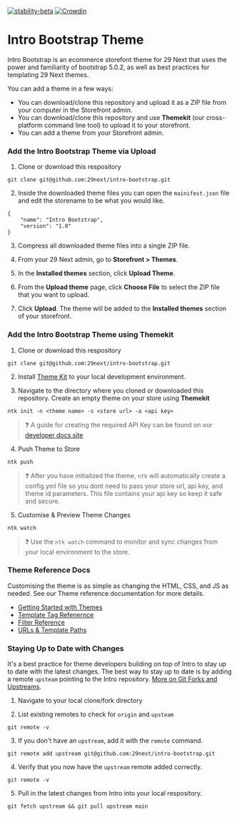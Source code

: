 [![stability-beta](https://img.shields.io/badge/stability-beta-33bbff.svg)](https://github.com/mkenney/software-guides/blob/master/STABILITY-BADGES.md#beta) [![Crowdin](https://badges.crowdin.net/intro-bootstrap/localized.svg)](https://crowdin.com/project/intro-bootstrap)

# Intro Bootstrap Theme

Intro Bootstrap is an ecommerce storefont theme for 29 Next that uses the power and familiarity of bootstrap 5.0.2, as well as best practices for templating 29 Next themes.

You can add a theme in a few ways:
* You can download/clone this repository and upload it as a ZIP file from your computer in the Storefront admin.
* You can download/clone this repository and use **Themekit** (our cross-platform command line tool) to upload it to your storefront.
* You can add a theme from your Storefront admin.

### Add the Intro Bootstrap Theme via Upload

1. Clone or download this respository
```
git clone git@github.com:29next/intro-bootstrap.git
```

2. Inside the downloaded theme files you can open the `mainifest.json` file and edit the storename to be what you would like.
```
{
    "name": "Intro Bootstrap",
    "version": "1.0"
}
```

3. Compress all downloaded theme files into a single ZIP file.

4. From your 29 Next admin, go to **Storefront > Themes**.

5. In the **Installed themes** section, click **Upload Theme**.

6. From the **Upload theme** page, click **Choose File** to select the ZIP file that you want to upload.

7. Click **Upload**. The theme will be added to the **Installed themes** section of your storefront.


### Add the Intro Bootstrap Theme using Themekit

1. Clone or download this respository
```
git clone git@github.com:29next/intro-bootstrap.git
```

2. Install [Theme Kit](https://github.com/29next/theme-kit) to your local development environment. 


3. Navigate to the directory where you cloned or downloaded this repository. Create an empty theme on your store using **Themekit**

```
ntk init -n <theme name> -s <store url> -a <api key>
```

> :question:  A guide for creating the required API Key can be found on our [developer docs site](https://developers.29next.com/themes/theme-kit/#generate-an-api-key)

4. Push Theme to Store

```
ntk push
```

> :question: After you have initialized the theme, `ntk` will automatically create a config.yml file so you dont need to pass your store url, api key, and theme id parameters. This file contains your api key so keep it safe and secure. 

5. Customise & Preview Theme Changes

```
ntk watch
```

> :question:  Use the `ntk watch` command to monitor and sync changes from your local environment to the store. 


### Theme Reference Docs

Customising the theme is as simple as changing the HTML, CSS, and JS as needed. See our Theme reference documentation for more details.

- [Getting Started with Themes](https://developers.29next.com/themes/)
- [Template Tag Refenernce](https://developers.29next.com/themes/templates/tags/)
- [Filter Reference](https://developers.29next.com/themes/templates/filters/)
- [URLs & Template Paths](https://developers.29next.com/themes/templates/urls-and-template-paths/)


### Staying Up to Date with Changes

It's a best practice for theme developers building on top of Intro to stay up to date with the latest changes. The best way to stay up to date is by adding a remote `upsteam` pointing to the Intro repository. [More on Git Forks and Upstreams](https://www.atlassian.com/git/tutorials/git-forks-and-upstreams).


1. Navigate to your local clone/fork directory

2. List existing remotes to check for `origin` and `upsteam`
```
git remote -v
```
3. If you don't have an `upstream`, add it with the `remote` command. 
```
git remote add upstream git@github.com:29next/intro-bootstrap.git
```
4. Verify that you now have the `upstream` remote added correctly. 
```
git remote -v
```
5. Pull in the latest changes from Intro into your local respository. 
```
git fetch upstream && git pull upstream main
```
